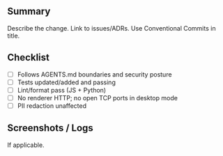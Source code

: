 ## Summary

Describe the change. Link to issues/ADRs. Use Conventional Commits in title.

## Checklist

- [ ] Follows AGENTS.md boundaries and security posture
- [ ] Tests updated/added and passing
- [ ] Lint/format pass (JS + Python)
- [ ] No renderer HTTP; no open TCP ports in desktop mode
- [ ] PII redaction unaffected

## Screenshots / Logs

If applicable.
